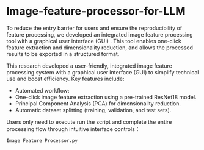 # Image-feature-processor-for-LLM
To reduce the entry barrier for users and ensure the reproducibility of feature processing, we developed an integrated image feature processing tool with a graphical user interface (GUI) .  This tool enables one-click feature extraction and dimensionality reduction, and allows the processed results to be exported in a structured format.

This research developed a user-friendly, integrated image feature processing system with a graphical user interface (GUI) to simplify technical use and boost efficiency.  Key features include:

* Automated workflow:
* One-click image feature extraction using a pre-trained ResNet18 model.
* Principal Component Analysis (PCA) for dimensionality reduction.
* Automatic dataset splitting (training, validation, and test sets).

Users only need to execute run the script and complete the entire processing flow through intuitive interface controls：
```sh
Image Feature Processor.py
```
